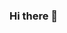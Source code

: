 ### Hi there 👋

<!--
**JaxonHunter/JaxonHunter** is a ✨ _special_ ✨ repository because its `README.md` (this file) appears on your GitHub profile.

https://www.linkedin.com/public-profile/settings?trk=d_flagship3_profile_self_view_public_profile&lipi=urn%3Ali%3Apage%3Ad_flagship3_profile_self_edit_top_card%3BrcLa%2FaewTZ%2BlSGDBbYd3qA%3D%3D

Here are some ideas to get you started:

- 🔭 I’m currently working on ...
- 🌱 I’m currently learning ...
- 👯 I’m looking to collaborate on ...
- 🤔 I’m looking for help with ...
- 💬 Ask me about ...
- 📫 How to reach me: ...
- 😄 Pronouns: ...
- ⚡ Fun fact: ...
-->
